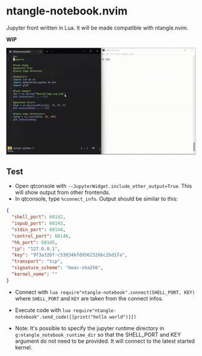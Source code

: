 # ntangle-notebook.nvim

Jupyter front written in Lua. It will be made compatible with ntangle.nvim.

**WIP**

![](https://github.com/jbyuki/gifs/blob/main/2022-06-29%2016-44-44_Trim.gif?raw=true)


Test
----

* Open qtconsole with `--JupyterWidget.include_other_output=True`. This will show output from other frontends.
* In qtconsole, type `%connect_info`.
Output should be similar to this:
```json
{
  "shell_port": 60142,
  "iopub_port": 60143,
  "stdin_port": 60144,
  "control_port": 60146,
  "hb_port": 60145,
  "ip": "127.0.0.1",
  "key": "9f3a32bf-c538346fd9562326bc2bd1fa",
  "transport": "tcp",
  "signature_scheme": "hmac-sha256",
  "kernel_name": ""
}
```

* Connect with `lua require"ntangle-notebook".connect(SHELL_PORT, KEY)` where `SHELL_PORT` and `KEY` are taken from the connect infos.

* Execute code with `lua require"ntangle-notebook".send_code([[print("hello world")]])`

* Note: It's possible to specify the jupyter runtime directory in `g:ntangle_notebook_runtime_dir` so that the SHELL_PORT and KEY argument do not need to be provided. It will connect to the latest started kernel.
